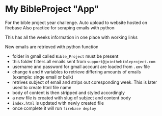# My BibleProject "App"
For the bible project year challenge. Auto upload to website hosted on firebase
Also practice for scraping emails with python

This has all the weeks information in one place with working links

New emails are retrieved with python function
  - folder in gmail called `Bible_Project` must be present
  - this folder filters all emails sent from `support@jointhebibleproject.com`
  - username and password for gmail account are loaded from `.env` file
  - change `N` and `M` variables to retrieve differing amounts of emails (example: singe email or bulk)
  - retrives subject of email and strips out coresponding week. This is later used to create html file name
  - body of content is then stripped and styled accordingly
  - a new file is created with slug of subject and content body
  - `index.html` is updated with newly created file
  - once complete it will run `firebase deploy`
